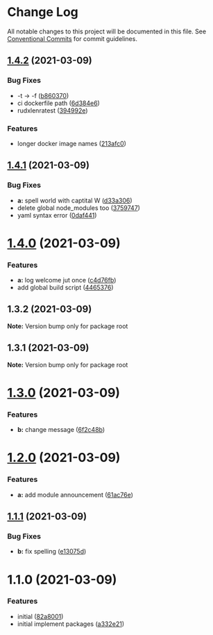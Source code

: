 # Change Log

All notable changes to this project will be documented in this file.
See [Conventional Commits](https://conventionalcommits.org) for commit guidelines.

## [1.4.2](https://github.com/rudxde/lerna-release-test/compare/v1.4.1...v1.4.2) (2021-03-09)


### Bug Fixes

* -t -> -f ([b860370](https://github.com/rudxde/lerna-release-test/commit/b860370c5dea7a0cf4265fb3b375cc737bddf08f))
* ci dockerfile path ([6d384e6](https://github.com/rudxde/lerna-release-test/commit/6d384e6877b3fee82c1ab719e66f8090cb3af9ac))
* rudxlenratest ([394992e](https://github.com/rudxde/lerna-release-test/commit/394992e2ae92359ad98f0ef808ed4b691f46e928))


### Features

* longer docker image names ([213afc0](https://github.com/rudxde/lerna-release-test/commit/213afc0d8aa9817b1533130df0b1fbbcb0f794dd))





## [1.4.1](https://github.com/rudxde/lerna-release-test/compare/v1.4.0...v1.4.1) (2021-03-09)


### Bug Fixes

* **a:** spell world with captital W ([d33a306](https://github.com/rudxde/lerna-release-test/commit/d33a30648ba0f9f097c02a1bc60cb960ab623c28))
* delete global node_modules too ([3759747](https://github.com/rudxde/lerna-release-test/commit/37597477f5a720daebe9d3484c30aa518e00c71c))
* yaml syntax error ([0daf441](https://github.com/rudxde/lerna-release-test/commit/0daf44170395ec30893c3c529d28c88222d7302a))





# [1.4.0](https://github.com/rudxde/lerna-release-test/compare/v1.3.2...v1.4.0) (2021-03-09)


### Features

* **a:** log welcome jut once ([c4d76fb](https://github.com/rudxde/lerna-release-test/commit/c4d76fb7c7b974f9eab31adfda530798cbd782d7))
* add global build script ([4465376](https://github.com/rudxde/lerna-release-test/commit/4465376ab172edfaa471f6eee58c42b03d501793))





## 1.3.2 (2021-03-09)

**Note:** Version bump only for package root





## 1.3.1 (2021-03-09)

**Note:** Version bump only for package root





# [1.3.0](https://github.com/rudxde/lerna-release-test/compare/v1.2.0...v1.3.0) (2021-03-09)


### Features

* **b:** change message ([6f2c48b](https://github.com/rudxde/lerna-release-test/commit/6f2c48b1d44b986f50bda4861393e3c8ea8206fa))





# [1.2.0](https://github.com/rudxde/lerna-release-test/compare/v1.1.1...v1.2.0) (2021-03-09)


### Features

* **a:** add module announcement ([61ac76e](https://github.com/rudxde/lerna-release-test/commit/61ac76eeb6544193519c1c3daae7d99213c34ed5))





## [1.1.1](https://github.com/rudxde/lerna-release-test/compare/v1.1.0...v1.1.1) (2021-03-09)


### Bug Fixes

* **b:** fix spelling ([e13075d](https://github.com/rudxde/lerna-release-test/commit/e13075dffe2a7014b93edb4b723c50c2958771ad))





# 1.1.0 (2021-03-09)


### Features

* initial ([82a8001](https://github.com/rudxde/lerna-release-test/commit/82a8001db4339366c4e8b88306c934641eed7b52))
* initial implement packages ([a332e21](https://github.com/rudxde/lerna-release-test/commit/a332e2109f9b85462606bb9fea0df040ba2d262c))
